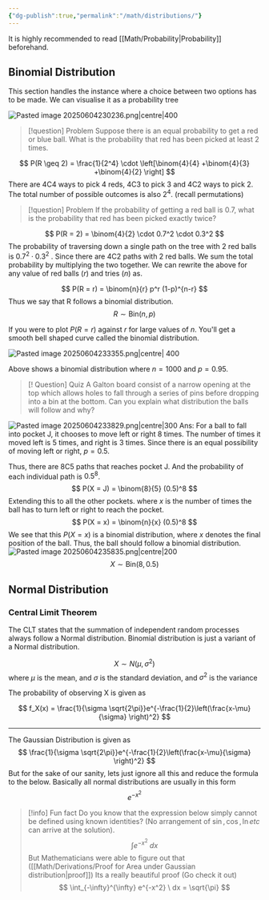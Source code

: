 ```yaml
---
{"dg-publish":true,"permalink":"/math/distributions/"}
---
```


It is highly recommended to read [[Math/Probability\|Probability]] beforehand.
## Binomial Distribution

This section handles the instance where a choice between two options has to be made. We can visualise it as a probability tree

![Pasted image 20250604230236.png|centre|400](/img/user/Images/Pasted%20image%2020250604230236.png)
> [!question] Problem
> Suppose there is an equal probability to get a red or blue ball. What is the probability that red has been picked at least 2 times.

$$
P(R \geq 2) = \frac{1}{2^4} \cdot \left[\binom{4}{4} +\binom{4}{3} +\binom{4}{2} \right]
$$
There are 4C4 ways to pick 4 reds, 4C3 to pick 3 and 4C2 ways to pick 2. The total number of possible outcomes is also $2^4$. (recall permutations)

>[!question] Problem
> If the probability of getting a red ball is $0.7$, what is the probability that red has been picked exactly twice?

$$
P(R = 2) = \binom{4}{2} \cdot 0.7^2 \cdot 0.3^2
$$
The probability of traversing down a single path on the tree with 2 red balls is $0.7^2 \cdot 0.3^2$ . Since there are 4C2 paths with 2 red balls. We sum the total probability by multiplying the two together. We can rewrite the above for any value of red balls $(r)$ and tries $(n)$ as.

$$
P(R = r) = \binom{n}{r} p^r (1-p)^{n-r}
$$
Thus we say that R follows a binomial distribution. 
$$
R \sim \text{Bin}(n, p)
$$

If you were to plot $P(R=r)$ against $r$ for large values of $n$. You'll get a smooth bell shaped curve called the binomial distribution.

![Pasted image 20250604233355.png|centre| 400](/img/user/Images/Pasted%20image%2020250604233355.png)

Above shows a binomial distribution where $n = 1000$  and $p = 0.95$. 
>[! Question] Quiz
> A Galton board consist of a narrow opening at the top which allows holes to fall through a series of pins before dropping into a bin at the bottom. Can you explain what distribution the balls will follow and why?

![Pasted image 20250604233829.png|centre|300](/img/user/Images/Pasted%20image%2020250604233829.png)
Ans:
For a ball to fall into pocket J, it chooses to move left or right 8 times. The number of times it moved left is 5 times, and right is 3 times. Since there is an equal possibility of moving left or right, $p = 0.5$.  

Thus, there are 8C5 paths that reaches pocket J. And the probability of each individual path is $0.5^8$.
$$
P(X = J) = \binom{8}{5} (0.5)^8
$$
Extending this to all the other pockets. where $x$ is the number of times the ball has to turn left or right to reach the pocket.
$$
P(X = x) = \binom{n}{x} (0.5)^8
$$
We see that this $P(X=x)$ is a binomial distribution, where $x$ denotes the final position of the ball. Thus, the ball should follow a binomial distribution.
![Pasted image 20250604235835.png|centre|200](/img/user/Images/Pasted%20image%2020250604235835.png)
$$
X \sim \text{Bin}(8, 0.5)
$$
## Normal Distribution

### Central Limit Theorem
The CLT states that the summation of independent random processes always follow a Normal distribution. Binomial distribution is just a variant of a Normal distribution. 

$$
X \sim N(\mu , \sigma^2)
$$
where $\mu$ is the mean, and $\sigma$ is the standard deviation, and $\sigma^2$ is the variance

The probability of observing X is given as

$$
f_X(x) = \frac{1}{\sigma \sqrt{2\pi}}e^{-\frac{1}{2}\left(\frac{x-\mu}{\sigma} \right)^2}
$$


---

The Gaussian Distribution is given as
$$
\frac{1}{\sigma \sqrt{2\pi}}e^{-\frac{1}{2}\left(\frac{x-\mu}{\sigma} \right)^2}
$$But for the sake of our sanity, lets just ignore all this and reduce the formula to the below. Basically all normal distributions are usually in this form
$$
e^{-x^2}
$$

> [!info] Fun fact
> Do you know that the expression below simply cannot be defined using known identities? (No arrangement of $\sin, \cos, \ln etc$ can arrive at the solution). 
> $$
> \int e^{-x^2} \ dx
> $$
> But Mathematicians were able to figure out that  ([[Math/Derivations/Proof for Area under Gaussian distribution\|proof]]) Its a really beautiful proof (Go check it out)
> $$
\int_{-\infty}^{\infty} e^{-x^2} \ dx = \sqrt{\pi}
$$
